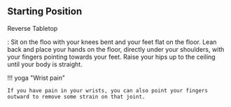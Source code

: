 ## Starting Position

Reverse Tabletop

:   Sit on the floo with your knees bent and your feet flat on the floor.  Lean back and place your hands on the floor, directly under your shoulders, with your fingers pointing towards your feet.  Raise your hips up to the ceiling until your body is straight.

!!! yoga "Wrist pain"

    If you have pain in your wrists, you can also point your fingers outward to remove some strain on that joint.